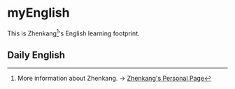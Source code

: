 # myEnglish

This is Zhenkang[^1]'s English learning footprint.

## Daily English

[^1]: More information about Zhenkang. -> [Zhenkang's Personal Page](https://qizhenkang.github.io/)
